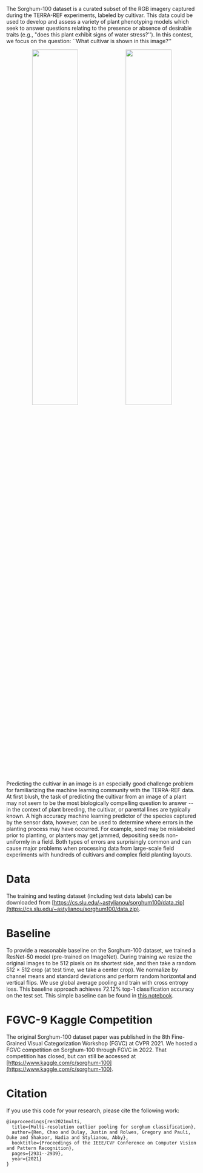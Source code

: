 The Sorghum-100 dataset is a curated subset of the RGB imagery captured during the TERRA-REF experiments, labeled by cultivar. This data could be used to develop and assess a variety of plant phenotyping models which seek to answer questions relating to the presence or absence of desirable traits (e.g., "does this plant exhibit signs of water stress?''). In this contest, we focus on the question: ``What cultivar is shown in this image?''

<p style="text-align: center;"><img src="https://terraref.org/sites/terraref.org/files/TERRA-REF-Scanner.jpg" width="49%"/><img src="https://i.imgur.com/dlOnvRn.png" width="49%"/></p>


Predicting the cultivar in an image is an especially good challenge problem for familiarizing the machine learning community with the TERRA-REF data. At first blush, the task of predicting the cultivar from an image of a plant may not seem to be the most biologically compelling question to answer -- in the context of plant breeding, the cultivar, or parental lines are typically known. A high accuracy machine learning predictor of the species captured by the sensor data, however, can be used to determine where errors in the planting process may have occurred. For example, seed may be mislabeled prior to planting, or planters may get jammed, depositing seeds non-uniformly in a field. Both types of errors are surprisingly common and can cause major problems when processing data from large-scale field experiments with hundreds of cultivars and complex field planting layouts.

# Data

The training and testing dataset (including test data labels) can be downloaded from [https://cs.slu.edu/~astylianou/sorghum100/data.zip](https://cs.slu.edu/~astylianou/sorghum100/data.zip).

# Baseline

To provide a reasonable baseline on the Sorghum-100 dataset, we trained a ResNet-50 model (pre-trained on ImageNet). During training we resize the original images to be 512 pixels on its shortest side, and then take a random 512 × 512 crop (at test time, we take a center crop). We normalize by channel means and standard deviations and perform random horizontal and vertical flips. We use global average pooling and train with cross entropy loss. This baseline approach achieves 72.12% top-1 classification accuracy on the test set. This simple baseline can be found in [this notebook](https://github.com/SLUVisLab/Sorghum100/blob/main/resnet50_baseline.ipynb).

# FGVC-9 Kaggle Competition
The original Sorghum-100 dataset paper was published in the 8th Fine-Grained Visual Categorization Workshop (FGVC) at CVPR 2021. We hosted a FGVC competition on Sorghum-100 through FGVC in 2022. That competition has closed, but can still be accessed at [https://www.kaggle.com/c/sorghum-100](https://www.kaggle.com/c/sorghum-100).

# Citation
If you use this code for your research, please cite the following work:
```
@inproceedings{ren2021multi,
  title={Multi-resolution outlier pooling for sorghum classification},
  author={Ren, Chao and Dulay, Justin and Rolwes, Gregory and Pauli, Duke and Shakoor, Nadia and Stylianou, Abby},
  booktitle={Proceedings of the IEEE/CVF Conference on Computer Vision and Pattern Recognition},
  pages={2931--2939},
  year={2021}
}
```
